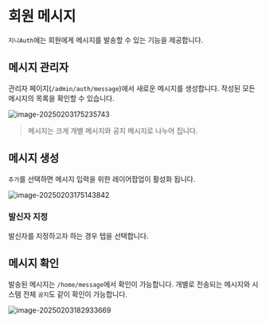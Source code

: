 # 회원 메시지
`지니Auth`에는 회원에게 메시지를 발송할 수 있는 기능을 제공합니다.



## 메시지 관리자

관리자 페이지(`/admin/auth/message`)에서 새로운 메시지를 생성합니다. 작성된 모든 메시지의 목록을 확인할 수 있습니다.

![image-20250203175235743](/docs/auth/message/img/image-20250203175235743.png)

> 메시지는 크게 개별 메시지와 공지 메시지로 나누어 집니다. 



## 메시지 생성


`추가`를 선택하면 메시지 입력을 위한 레이어팝업이 활성화 됩니다. 

![image-20250203175143842](/docs/auth/message/img/image-20250203175143842.png)



### 발신자 지정

발신자를 지정하고자 하는 경우 텝을 선택합니다.



## 메시지 확인

발송된 메시지는 `/home/message`에서 확인이 가능합니다. 개별로 전송되는 메시지와 시스템 전체 `공지`도 같이 확인이 가능합니다.



![image-20250203182933669](/docs/auth/message/img/image-20250203182933669.png)
